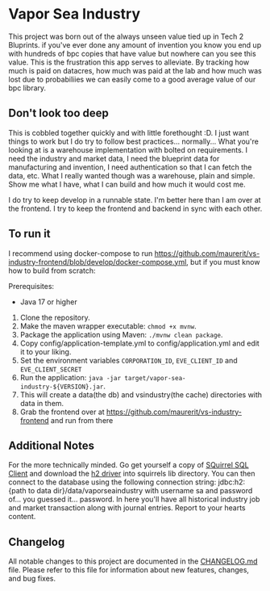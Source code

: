# Vapor Sea Industry

This project was born out of the always unseen value tied up in Tech 2 Bluprints.  if you've ever done any amount of invention you know you end up with hundreds of bpc copies that have value but nowhere can you see this value.  This is the frustration this app serves to alleviate.  By tracking how much is paid on datacres, how much was paid at the lab and how much was lost due to probabiliies we can easily come to a good average value of our bpc library.

## Don't look too deep

This is cobbled together quickly and with little forethought :D.  I just want things to work but I do try to follow best practices... normally...  What you're looking at is a warehouse implementation with bolted on requirements.  I need the industry and market data, I need the blueprint data for manufacturing and invention, I need authentication so that I can fetch the data, etc.  What I really wanted though was a warehouse, plain and simple.  Show me what I have, what I can build and how much it would cost me.

I do try to keep develop in a runnable state.  I'm better here than I am over at the frontend.  I try to keep the frontend and backend in sync with each other.

## To run it

I recommend using docker-compose to run https://github.com/maurerit/vs-industry-frontend/blob/develop/docker-compose.yml, but if you must know how to build from scratch:

Prerequisites:
- Java 17 or higher

1. Clone the repository.
2. Make the maven wrapper executable: `chmod +x mvnw`.
3. Package the application using Maven: `./mvnw clean package`. 
4. Copy config/application-template.yml to config/application.yml and edit it to your liking.
5. Set the environment variables `CORPORATION_ID`, `EVE_CLIENT_ID` and `EVE_CLIENT_SECRET`
6. Run the application: `java -jar target/vapor-sea-industry-${VERSION}.jar`. 
7. This will create a data(the db) and vsindustry(the cache) directories with data in them.
8. Grab the frontend over at https://github.com/maurerit/vs-industry-frontend and run from there

## Additional Notes

For the more technically minded.  Go get yourself a copy of [SQuirrel SQL Client](https://squirrel-sql.sourceforge.io/) and download the [h2 driver](https://github.com/h2database/h2database/releases) into squirrels lib directory.  You can then connect to the database using the following connection string: jdbc:h2:{path to data dir}/data/vaporseaindustry with username sa and password of... you guessed it... password.  In here you'll have all historical industry job and market transaction along with journal entries.  Report to your hearts content.

## Changelog

All notable changes to this project are documented in the [CHANGELOG.md](CHANGELOG.md) file. Please refer to this file for information about new features, changes, and bug fixes.
